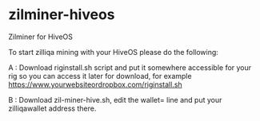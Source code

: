 # zilminer-hiveos
Zilminer for HiveOS

To start zilliqa mining with your HiveOS please do the following:

A : Download riginstall.sh script and put it somewhere accessible for your rig so you can access it later for download, for example https://www.yourwebsiteordropbox.com/riginstall.sh

B : Download zil-miner-hive.sh, edit the wallet= line and put your zilliqawallet address there.

